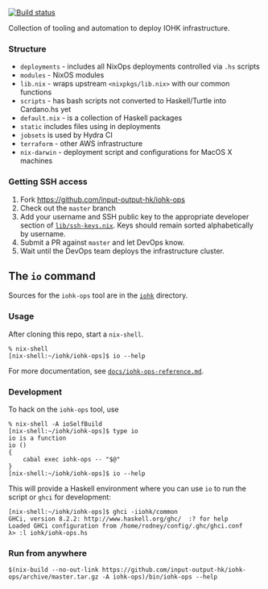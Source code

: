 [![Build status](https://badge.buildkite.com/5645abfe1411086f06a4d8cee1e3bbbbba9fb9318738f1fdb1.svg?branch=master)](https://buildkite.com/input-output-hk/iohk-ops)

Collection of tooling and automation to deploy IOHK infrastructure.

### Structure

- `deployments` - includes all NixOps deployments controlled via `.hs` scripts
- `modules` - NixOS modules
- `lib.nix` - wraps upstream `<nixpkgs/lib.nix>` with our common functions
- `scripts` - has bash scripts not converted to Haskell/Turtle into Cardano.hs yet
- `default.nix` - is a collection of Haskell packages
- `static` includes files using in deployments
- `jobsets` is used by Hydra CI
- `terraform` - other AWS infrastructure
- `nix-darwin` - deployment script and configurations for MacOS X machines

### Getting SSH access

1. Fork https://github.com/input-output-hk/iohk-ops
2. Check out the `master` branch
3. Add your username and SSH public key to the appropriate developer
   section of [`lib/ssh-keys.nix`](./lib/ssh-keys.nix). Keys should
   remain sorted alphabetically by username.
4. Submit a PR against `master` and let DevOps know.
5. Wait until the DevOps team deploys the infrastructure cluster.

## The `io` command

Sources for the `iohk-ops` tool are in the [`iohk`](./iohk) directory.

### Usage

After cloning this repo, start a `nix-shell`.

    % nix-shell
    [nix-shell:~/iohk/iohk-ops]$ io --help

For more documentation, see [`docs/iohk-ops-reference.md`](./docs/iohk-ops-reference.md).

### Development

To hack on the `iohk-ops` tool, use

    % nix-shell -A ioSelfBuild
    [nix-shell:~/iohk/iohk-ops]$ type io
    io is a function
    io ()
    {
        cabal exec iohk-ops -- "$@"
    }
    [nix-shell:~/iohk/iohk-ops]$ io --help

This will provide a Haskell environment where you can use `io` to run
the script or `ghci` for development:

    [nix-shell:~/iohk/iohk-ops]$ ghci -iiohk/common
    GHCi, version 8.2.2: http://www.haskell.org/ghc/  :? for help
    Loaded GHCi configuration from /home/rodney/config/.ghc/ghci.conf
    λ> :l iohk/iohk-ops.hs


### Run from anywhere

    $(nix-build --no-out-link https://github.com/input-output-hk/iohk-ops/archive/master.tar.gz -A iohk-ops)/bin/iohk-ops --help
